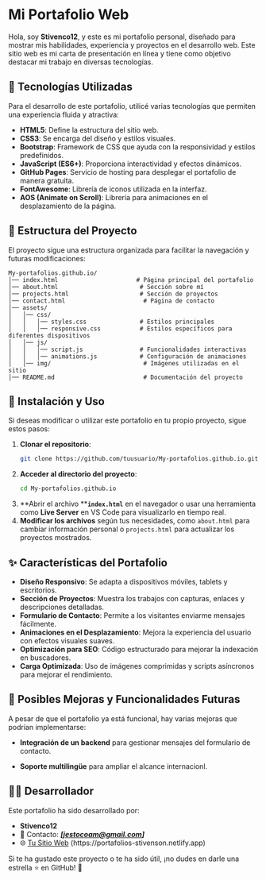 # Mi Portafolio Web

Hola, soy **Stivenco12**, y este es mi portafolio personal, diseñado para mostrar mis habilidades, experiencia y proyectos en el desarrollo web. Este sitio web es mi carta de presentación en línea y tiene como objetivo destacar mi trabajo en diversas tecnologías.

## 🚀 Tecnologías Utilizadas

Para el desarrollo de este portafolio, utilicé varias tecnologías que permiten una experiencia fluida y atractiva:

- **HTML5**: Define la estructura del sitio web.
- **CSS3**: Se encarga del diseño y estilos visuales.
- **Bootstrap**: Framework de CSS que ayuda con la responsividad y estilos predefinidos.
- **JavaScript (ES6+)**: Proporciona interactividad y efectos dinámicos.
- **GitHub Pages**: Servicio de hosting para desplegar el portafolio de manera gratuita.
- **FontAwesome**: Librería de iconos utilizada en la interfaz.
- **AOS (Animate on Scroll)**: Librería para animaciones en el desplazamiento de la página.

## 📂 Estructura del Proyecto

El proyecto sigue una estructura organizada para facilitar la navegación y futuras modificaciones:

```
My-portafolios.github.io/
│── index.html                      # Página principal del portafolio
│── about.html                       # Sección sobre mí
│── projects.html                    # Sección de proyectos
│── contact.html                      # Página de contacto
│── assets/
│   │── css/
│   │   │── styles.css               # Estilos principales
│   │   │── responsive.css           # Estilos específicos para diferentes dispositivos
│   │── js/
│   │   │── script.js                # Funcionalidades interactivas
│   │   │── animations.js            # Configuración de animaciones
│   │── img/                          # Imágenes utilizadas en el sitio
│── README.md                         # Documentación del proyecto
```

## 📌 Instalación y Uso

Si deseas modificar o utilizar este portafolio en tu propio proyecto, sigue estos pasos:

1. **Clonar el repositorio**:
   ```bash
   git clone https://github.com/tuusuario/My-portafolios.github.io.git
   ```
2. **Acceder al directorio del proyecto**:
   ```bash
   cd My-portafolios.github.io
   ```
3. \*\*Abrir el archivo \*\***`index.html`** en el navegador o usar una herramienta como **Live Server** en VS Code para visualizarlo en tiempo real.
4. **Modificar los archivos** según tus necesidades, como `about.html` para cambiar información personal o `projects.html` para actualizar los proyectos mostrados.

## ✨ Características del Portafolio

- **Diseño Responsivo**: Se adapta a dispositivos móviles, tablets y escritorios.
- **Sección de Proyectos**: Muestra los trabajos con capturas, enlaces y descripciones detalladas.
- **Formulario de Contacto**: Permite a los visitantes enviarme mensajes fácilmente.
- **Animaciones en el Desplazamiento**: Mejora la experiencia del usuario con efectos visuales suaves.
- **Optimización para SEO**: Código estructurado para mejorar la indexación en buscadores.
- **Carga Optimizada**: Uso de imágenes comprimidas y scripts asíncronos para mejorar el rendimiento.

## 📌 Posibles Mejoras y Funcionalidades Futuras

A pesar de que el portafolio ya está funcional, hay varias mejoras que podrían implementarse:

- **Integración de un backend** para gestionar mensajes del formulario de contacto.

- **Soporte multilingüe** para ampliar el alcance internacionl.

##

## 👨‍💻 Desarrollador

Este portafolio ha sido desarrollado por:

- **Stivenco12**
- 📧 Contacto: ***[******[jestocoam@gmail.com](mailto\:jestocoam@gmail.com)******]*** 
- 🌐 [Tu Sitio Web](https://tuportafolio.com) (https\://portafolios-stivenson.netlify.app)

Si te ha gustado este proyecto o te ha sido útil, ¡no dudes en darle una estrella ⭐ en GitHub! 🚀

